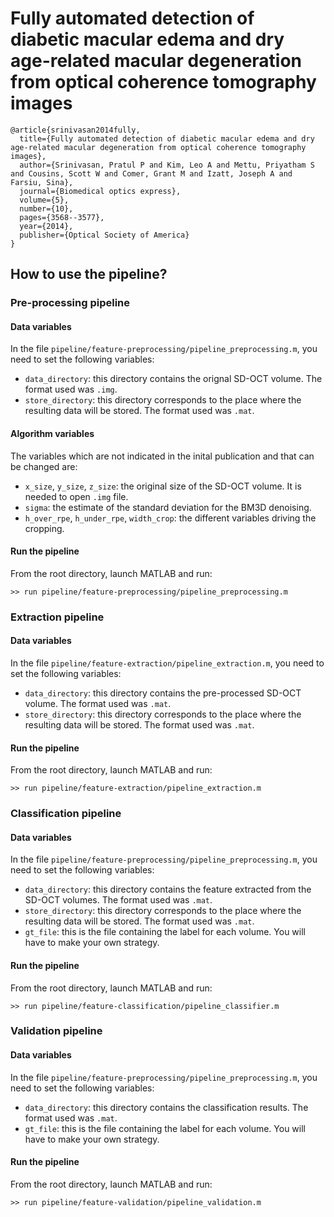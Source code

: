 Fully automated detection of diabetic macular edema and dry age-related macular degeneration from optical coherence tomography images
=====================================================================================================================================

```
@article{srinivasan2014fully,
  title={Fully automated detection of diabetic macular edema and dry age-related macular degeneration from optical coherence tomography images},
  author={Srinivasan, Pratul P and Kim, Leo A and Mettu, Priyatham S and Cousins, Scott W and Comer, Grant M and Izatt, Joseph A and Farsiu, Sina},
  journal={Biomedical optics express},
  volume={5},
  number={10},
  pages={3568--3577},
  year={2014},
  publisher={Optical Society of America}
}
```

How to use the pipeline?
-------

### Pre-processing pipeline

#### Data variables

In the file `pipeline/feature-preprocessing/pipeline_preprocessing.m`, you need to set the following variables:

- `data_directory`: this directory contains the orignal SD-OCT volume. The format used was `.img`.
- `store_directory`: this directory corresponds to the place where the resulting data will be stored. The format used was `.mat`.

#### Algorithm variables

The variables which are not indicated in the inital publication and that can be changed are:

- `x_size`, `y_size`, `z_size`: the original size of the SD-OCT volume. It is needed to open `.img` file.
- `sigma`: the estimate of the standard deviation for the BM3D denoising.
- `h_over_rpe`, `h_under_rpe`, `width_crop`: the different variables driving the cropping. 

#### Run the pipeline

From the root directory, launch MATLAB and run:

```
>> run pipeline/feature-preprocessing/pipeline_preprocessing.m
```

### Extraction pipeline

#### Data variables

In the file `pipeline/feature-extraction/pipeline_extraction.m`, you need to set the following variables:

- `data_directory`: this directory contains the pre-processed SD-OCT volume. The format used was `.mat`.
- `store_directory`: this directory corresponds to the place where the resulting data will be stored. The format used was `.mat`.

#### Run the pipeline

From the root directory, launch MATLAB and run:

```
>> run pipeline/feature-extraction/pipeline_extraction.m
```

### Classification pipeline

#### Data variables

In the file `pipeline/feature-preprocessing/pipeline_preprocessing.m`, you need to set the following variables:

- `data_directory`: this directory contains the feature extracted from the SD-OCT volumes. The format used was `.mat`.
- `store_directory`: this directory corresponds to the place where the resulting data will be stored. The format used was `.mat`.
- `gt_file`: this is the file containing the label for each volume. You will have to make your own strategy.

#### Run the pipeline

From the root directory, launch MATLAB and run:

```
>> run pipeline/feature-classification/pipeline_classifier.m
```

### Validation pipeline

#### Data variables

In the file `pipeline/feature-preprocessing/pipeline_preprocessing.m`, you need to set the following variables:

- `data_directory`: this directory contains the classification results. The format used was `.mat`.
- `gt_file`: this is the file containing the label for each volume. You will have to make your own strategy.

#### Run the pipeline

From the root directory, launch MATLAB and run:

```
>> run pipeline/feature-validation/pipeline_validation.m
```

